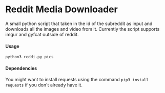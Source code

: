 # Reddit Media Downloader
A small python script that taken in the id of the subreddit as input and downloads all the images and video from it.
Currently the script supports imgur and gyfcat outside of reddit. 

#### Usage
`python3 reddi.py pics`

#### Dependencies
You might want to install requests using the command `pip3 install requests` if you don't already have it.
